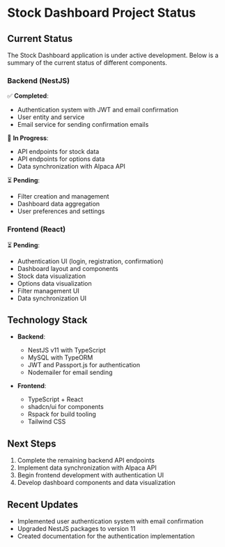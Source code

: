 # Stock Dashboard Project Status

## Current Status

The Stock Dashboard application is under active development. Below is a summary of the current status of different components.

### Backend (NestJS)

✅ **Completed**:
- Authentication system with JWT and email confirmation
- User entity and service
- Email service for sending confirmation emails

🔄 **In Progress**:
- API endpoints for stock data
- API endpoints for options data
- Data synchronization with Alpaca API

⏳ **Pending**:
- Filter creation and management
- Dashboard data aggregation
- User preferences and settings

### Frontend (React)

⏳ **Pending**:
- Authentication UI (login, registration, confirmation)
- Dashboard layout and components
- Stock data visualization
- Options data visualization
- Filter management UI
- Data synchronization UI

## Technology Stack

- **Backend**:
  - NestJS v11 with TypeScript
  - MySQL with TypeORM
  - JWT and Passport.js for authentication
  - Nodemailer for email sending

- **Frontend**:
  - TypeScript + React
  - shadcn/ui for components
  - Rspack for build tooling
  - Tailwind CSS

## Next Steps

1. Complete the remaining backend API endpoints
2. Implement data synchronization with Alpaca API
3. Begin frontend development with authentication UI
4. Develop dashboard components and data visualization

## Recent Updates

- Implemented user authentication system with email confirmation
- Upgraded NestJS packages to version 11
- Created documentation for the authentication implementation
